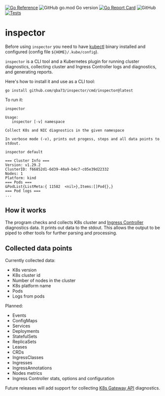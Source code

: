 [![Go Reference](https://pkg.go.dev/badge/github.com/qba73/inspector.svg)](https://pkg.go.dev/github.com/qba73/inspector)
![GitHub go.mod Go version](https://img.shields.io/github/go-mod/go-version/qba73/inspector)
[![Go Report Card](https://goreportcard.com/badge/github.com/qba73/inspector)](https://goreportcard.com/report/github.com/qba73/inspector)
![GitHub](https://img.shields.io/github/license/qba73/inspector)
[![Tests](https://github.com/qba73/inspector/actions/workflows/test.yml/badge.svg)](https://github.com/qba73/inspector/actions/workflows/test.yml)

# inspector

Before using `inspector` you need to have [kubectl](https://kubernetes.io/docs/tasks/tools/) binary installed and configured (config file `${HOME}/.kube/config`).

`inspector` is a CLI tool and a Kubernetes plugin for running cluster diagnostics, collecting cluster and Ingress Controller logs and diagnostics, and generating reports.

Here's how to install it and use as a CLI tool:

```shell
go install github.com/qba73/inspector/cmd/inspector@latest
```

To run it:

```shell
inspector
```

```shell
Usage:
   inspector [-v] namespace

Collect K8s and NIC diagnostics in the given namespace

In verbose mode (-v), prints out progess, steps and all data points to stdout.
```

```shell
inspector default
```

```shell
=== Cluster Info ===
Version: v1.29.2
ClusterID: f66852d1-6d39-40a9-b4c7-c05e39d22332
Nodes: 1
Platform: kind
=== Pods ===
&PodList{ListMeta:{ 11582  <nil>},Items:[]Pod{},}
=== Pod logs ===
...
```

## How it works

The program checks and collects K8s cluster and [Ingress Controller](https://kubernetes.io/docs/concepts/services-networking/ingress/) diagnostics data. It prints out data to the stdout. This allows the output to be piped to other tools for further parsing and processing.

## Collected data points

Currently collected data:

- K8s version
- K8s cluster id
- Number of nodes in the cluster
- K8s platform name
- Pods
- Logs from pods

Planned:

- Events
- ConfigMaps
- Services
- Deployments
- StatefulSets
- ReplicaSets
- Leases
- CRDs
- IngressClasses
- Ingresses
- IngressAnnotations
- Nodes metrics
- Ingress Controller stats, options and configuration

Future releases will add support for collecting [K8s Gateway API](https://kubernetes.io/docs/concepts/services-networking/gateway/) diagnostics.
